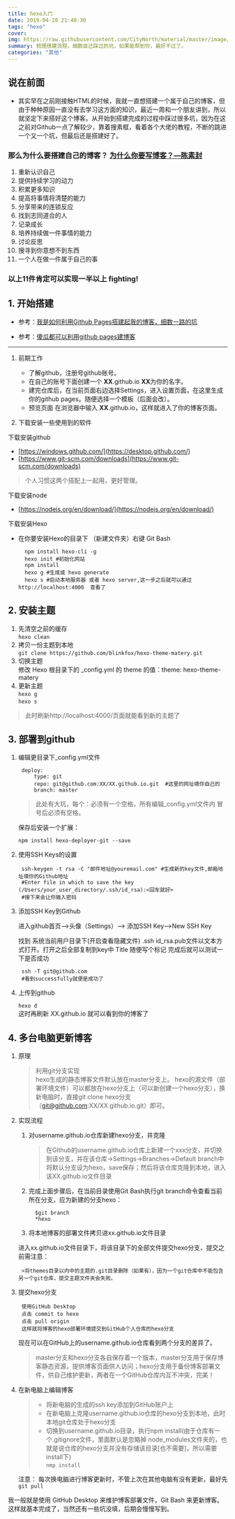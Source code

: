 ```yaml
---
title: hexo入门
date: 2019-04-28 21:40:30
tags: "hexo"
cover: 
img: https://raw.githubusercontent.com/CityNorth/material/master/image/hexo1.png
summary: 梳理搭建流程，细数自己踩过的坑，如果能帮到你，最好不过了。
categories: "其他"
---
```


## 说在前面
* 其实早在之前刚接触HTML的时候，我就一直想搭建一个属于自己的博客，但由于种种原因一直没有去学习这方面的知识，最近一周和一个朋友讲到，所以就坚定下来搭好这个博客。从开始到搭建完成的过程中踩过很多坑，因为在这之前对Github一点了解较少，靠着搜素框，看着各个大佬的教程，不断的跳进一个又一个坑，但最后还是搭建好了。
### 那么为什么要搭建自己的博客？ [为什么你要写博客？—陈素封](https://zhuanlan.zhihu.com/p/19743861?columnSlug=cnfeat)
1. 重新认识自己
2. 提供持续学习的动力
3. 积累更多知识
4. 提高将事情将清楚的能力
5. 分享带来的连锁反应
6. 找到志同道合的人
7. 记录成长
8. 培养持续做一件事情的能力
9. 讨论反思
10. 搜寻到你意想不到东西
11. 一个人在做一件属于自己的事
### 以上11件肯定可以实现一半以上     fighting!
## 1. 开始搭建
	
* 参考：[我是如何利用Github Pages搭建起我的博客，细数一路的坑](https://www.cnblogs.com/jackyroc/p/7681938.html)

* 参考：[傻瓜都可以利用github pages建博客](http://cyzus.github.io/2015/06/21/github-build-blog/)  



----------
1. 前期工作
	* 了解github，注册号github账号。
	* 在自己的账号下面创建一个 **XX**.github.io **XX**为你的名字。
	* 建完仓库后，在当前页面右边选择Settings，进入设置页面，在这里生成你的github pages。随便选择一个模板（后面会改）。
	* 预览页面 在浏览器中输入  **XX**.github.io，这样就进入了你的博客页面。


2. 下载安装一些使用到的软件  


下载安装github   


- [https://windows.github.com/](https://desktop.github.com/)  
- [https://www.git-scm.com/downloads](https://www.git-scm.com/downloads)

>个人习惯这两个搭配上一起用，更好管理。

下载安装node  
  
- [https://nodejs.org/en/download/](https://nodejs.org/en/download/)   


下载安装Hexo 

- 在你要安装Hexo的目录下 （新建文件夹）右键 Git Bash

    	npm install hexo-cli -g   
		hexo init #初始化网站 
		npm install 
		hexo g #生成或 hexo generate  
		hexo s #启动本地服务器 或者 hexo server,这一步之后就可以通过http://localhost:4000  查看了

## 2. 安装主题
 
1. 先清空之前的缓存  
	`hexo clean`  
2. 拷贝一份主题到本地  
    `git clone https://github.com/blinkfox/hexo-theme-matery.git`  
3. 切换主题  
	修改 Hexo 根目录下的 _config.yml 的 theme 的值：theme: hexo-theme-matery  
4. 更新主题  
    `hexo g`  
	`hexo s`
>此时刷新http://localhost:4000/页面就能看到新的主题了

## 3. 部署到github 
1. 编辑更目录下_config.yml文件
 
    	deploy:
    		type: git
    		repo: git@github.com:XX/XX.github.io.git  #这里的网址填你自己的
    		branch: master
 	> 此处有大坑，每个：必须有一个空格，所有编辑_config.yml文件内 冒号后必须有空格。

 	保存后安装一个扩展：  

 	`npm install hexo-deployer-git --save` 

2. 使用SSH Keys的设置  
 
    	ssh-keygen -t rsa -C "邮件地址@youremail.com" #生成新的key文件,邮箱地址填你的Github地址   
    	#Enter file in which to save the key (/Users/your_user_directory/.ssh/id_rsa):<回车就好>   
    	#接下来会让你输入密码  
3. 添加SSH Key到Github

	进入github首页-->头像（Settings）--> 添加SSH Key-->New SSH Key
	
	找到 系统当前用户目录下(开启查看隐藏文件)
	.ssh id_rsa.pub文件以文本方式打开。打开之后全部复制到key中
	Title 随便写个标记
	完成后就可以测试一下是否成功  

		ssh -T git@github.com
		#看到successfully就便是成功了
4. 上传到github

    `hexo d`  
	这时再刷新 XX.github.io 就可以看到你的博客了
## 4. 多台电脑更新博客
1. 原理  
	>利用git分支实现  
	hexo生成的静态博客文件默认放在master分支上。
	hexo的源文件（部署环境文件）可以都放在hexo分支上（可以新创建一个hexo分支），换新电脑时，直接git clone hexo分支（git@github.com:XX/XX.github.io.git）即可。  

2. 实现流程  
	1. 对username.github.io仓库新建hexo分支，并克隆   
		>在Github的username.github.io仓库上新建一个xxx分支，并切换到该分支，并在该仓库->Settings->Branches->Default branch中将默认分支设为hexo，save保存；然后将该仓库克隆到本地，进入该XX.github.io文件目录  
	
	2. 完成上面步骤后，在当前目录使用Git Bash执行git branch命令查看当前所在分支，应为新建的分支hexo：  
	
		 	 $git branch   
		 	 *hexo  
	3. 将本地博客的部署文件拷贝进xx.github.io文件目录

	进入xx.github.io文件目录下，将该目录下的全部文件提交hexo分支，提交之前需注意：
	
		>将themes目录以内中的主题的.git目录删除（如果有），因为一个git仓库中不能包含另一个git仓库，提交主题文件夹会失败。  

3. 提交hexo分支

		使用GitHub Desktop 
		点击 commit to hexo  
		点击 pull origin 
		这样就将博客的hexo部署环境提交到GitHub个人仓库的hexo分支

	现在可以在GitHub上的username.github.io仓库看到两个分支的差异了。  
		
	> master分支和hexo分支各自保存着一个版本，master分支用于保存博客静态资源，提供博客页面供人访问；hexo分支用于备份博客部署文件，供自己维护更新，两者在一个GitHub仓库内互不冲突，完美！

4. 在新电脑上编辑博客
	>* 将新电脑的生成的ssh key添加到GitHub账户上  
	>* 在新电脑上克隆username.github.io仓库的hexo分支到本地，此时本地git仓库处于hexo分支
	>* 切换到username.github.io目录，执行npm install(由于仓库有一个.gitignore文件，里面默认是忽略掉  node_modules文件夹的，也就是说仓库的hexo分支并没有存储该目录[也不需要]，所以需要install下)  
	>`nmp install`

	注意： 每次换电脑进行博客更新时，不管上次在其他电脑有没有更新，最好先  
   	`git pull`

我一般就是使用 GitHub Desktop 来维护博客部署文件，Git Bash 来更新博客。
这样就基本完成了，当然还有一些坑没填，后期会慢慢写到。

